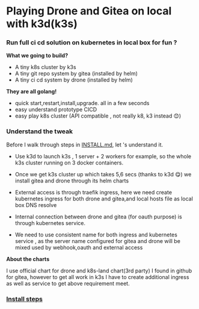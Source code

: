 # Playing Drone and Gitea on local with k3d(k3s)

### Run full ci cd solution on kubernetes in local box for fun ?

**What we going to build?**

* A tiny k8s cluster by k3s
* A tiny git repo system by gitea (installed by helm)
* A tiny ci cd system by drone (installed by helm)

**They are all golang!**

* quick start,restart,install,upgrade. all in a few seconds
* easy understand prototype CICD
* easy play k8s cluster (API compatible , not really k8, k3 instead :blush:)


### Understand the tweak

Before I walk through steps in [INSTALL.md](./INSTALL.md), let 's understand it.

* Use k3d to launch k3s , 1 server + 2 workers for example, so the whole k3s cluster running on 3 docker containers.

* Once we get k3s cluster up which takes 5,6 secs (thanks to k3d :yum:) we install gitea and drone through its helm charts

* External access is through traefik ingress, here we need create kubernetes ingress for both drone and gitea,and local hosts file as local box DNS resolve

* Internal connection between drone and gitea (for oauth purpose) is through kubernetes service.

* We need to use consistent name for both ingress and kubernetes service , as the server name configured for gitea and drone will be mixed used by webhook,oauth and external access

**About the charts**

I use official chart for drone and k8s-land chart(3rd party) I found in github for gitea, however to get all work in k3s I have to create additional ingress as well as service to get above requirement meet.



### [Install steps](./INSTALL.md)
